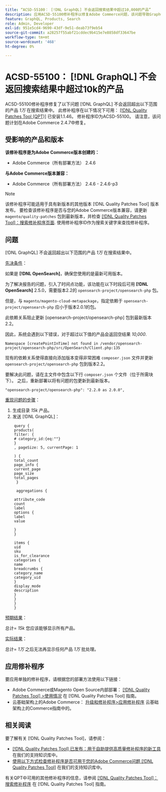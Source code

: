 ```yaml
---
title: “ACSD-55100： [!DNL GraphQL] 不会返回搜索结果中超过10,000的产品”
description: 应用ACSD-55100修补程序以修复Adobe Commerce问题，该问题导致GraphQL在搜索结果中未返回超过*10k*的产品。
feature: GraphQL, Products, Search
role: Admin, Developer
exl-id: 951e5cd4-9690-43df-9e51-deab73f9eb54
source-git-commit: a28257f55abf21cddec9b415e7e8858df33647be
workflow-type: tm+mt
source-wordcount: '468'
ht-degree: 0%

---
```


# ACSD-55100： [!DNL GraphQL] 不会返回搜索结果中超过10k的产品

ACSD-55100修补程序修复了以下问题 [!DNL GraphQL] 不会返回超出以下范围的产品 *1万* 在搜索结果中。 此修补程序在以下情况下可用： [[!DNL Quality Patches Tool (QPT)]](/help/announcements/adobe-commerce-announcements/magento-quality-patches-released-new-tool-to-self-serve-quality-patches.md) 已安装1.1.46。 修补程序ID为ACSD-55100。 请注意，该问题计划在Adobe Commerce 2.4.7中修复。

## 受影响的产品和版本

**该修补程序是为Adobe Commerce版本创建的：**

* Adobe Commerce（所有部署方法） 2.4.6

**与Adobe Commerce版本兼容：**

* Adobe Commerce（所有部署方法） 2.4.6 - 2.4.6-p3

>[!NOTE]
>
>该修补程序可能适用于具有新版本的其他版本 [!DNL Quality Patches Tool] 版本发布。 要检查该修补程序是否与您的Adobe Commerce版本兼容，请更新 `magento/quality-patches` 包到最新版本，并检查 [[!DNL Quality Patches Tool]：搜索修补程序页面](https://experienceleague.adobe.com/tools/commerce-quality-patches/index.html). 使用修补程序ID作为搜索关键字来查找修补程序。

## 问题

[!DNL GraphQL] 不会返回超出以下范围的产品 *1万* 在搜索结果中。

<u>先决条件</u>：

如果是 **[!DNL OpenSearch]**，确保您使用的是最新可用版本。

为了解决报告的问题，引入了时间点功能，该功能在以下时段后可用 **[!DNL OpenSearch]** 2.5.0，需要版本2.2的 `opensearch-project/opensearch-php` 包。

但是，与 `magento/magento-cloud-metapackage`，指定依赖于 `opensearch-project/opensearch-php` 应小于版本2.0.1的包。


此依赖关系阻止更新 [opensearch-project/opensearch-php] 包到最新版本2.2。

因此，系统会遇到以下错误，对于超过以下值的产品会返回空结果 *10,000*.

`Namespace [createPointInTime] not found in /vendor/opensearch-project/opensearch-php/src/OpenSearch/Client.php:135`

现有的依赖关系使得直接向添加版本变得非常困难 `composer.json` 文件并更新 `opensearch-project/opensearch-php` 包到版本2.2。

要解决此问题，请在主文件中包含以下行 `composer.json` 个文件（位于所需块下）。 之后，重新部署以将有问题的包更新到最新版本。

`"opensearch-project/opensearch-php": "2.2.0 as 2.0.0",`

<u>重现问题的步骤</u>：

1. 生成目录 *15k* 产品。
1. 发送 [!DNL GraphQL]：

```
    query {
    products(
    filter: {
    # category_id:{eq:""}
    }
    , pageSize: 5, currentPage: 1

    ) {
    total_count
    page_info {
    current_page
    page_size
    total_pages
     }

     aggregations {

    attribute_code
    count
    label
    options {
    label
    value

    }
    }

    items {
    uid
    sku
    is_for_clearance
    categories {
    name
    breadcrumbs {
    category_name
    category_uid
    }
    display_mode
    description
    }
    }
    }
    }
```

<u>预期结果</u>：

总计= *15k*
您应该能够显示所有产品。

<u>实际结果</u>：

总计= *1万*
之后无法再显示任何产品 *1万* 批处理。

## 应用修补程序

要应用单独的修补程序，请根据您的部署方法使用以下链接：

* Adobe Commerce或Magento Open Source内部部署： [[!DNL Quality Patches Tool] >使用情况](https://experienceleague.adobe.com/docs/commerce-operations/tools/quality-patches-tool/usage.html) 在 [!DNL Quality Patches Tool] 指南。
* 云基础架构上的Adobe Commerce： [升级和修补程序>应用修补程序](https://experienceleague.adobe.com/docs/commerce-cloud-service/user-guide/develop/upgrade/apply-patches.html) 云基础架构上的Commerce指南中的。

## 相关阅读

要了解有关 [!DNL Quality Patches Tool]，请参阅：

* [[!DNL Quality Patches Tool] 已发布：用于自助提供高质量修补程序的新工具](/help/announcements/adobe-commerce-announcements/magento-quality-patches-released-new-tool-to-self-serve-quality-patches.md) 在我们的支持知识库中。
* [使用以下方式检查修补程序是否可用于您的Adobe Commerce问题 [!DNL Quality Patches Tool]](/help/support-tools/patches-available-in-qpt-tool/check-patch-for-magento-issue-with-magento-quality-patches.md) 在我们的支持知识库中。

有关QPT中可用的其他修补程序的信息，请参阅 [[!DNL Quality Patches Tool]：搜索修补程序](https://experienceleague.adobe.com/tools/commerce-quality-patches/index.html) 在 [!DNL Quality Patches Tool] 指南。
